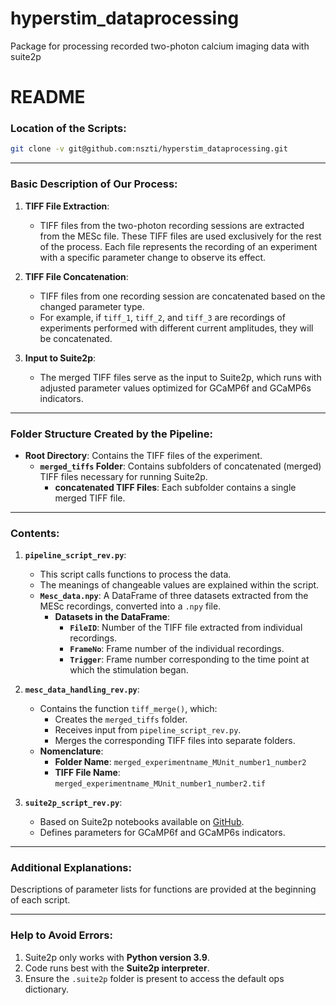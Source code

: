 # hyperstim_dataprocessing
Package for processing recorded two-photon calcium imaging data with suite2p



# README

### Location of the Scripts:
```bash
git clone -v git@github.com:nszti/hyperstim_dataprocessing.git
```

---

### Basic Description of Our Process:
1. **TIFF File Extraction**: 
   - TIFF files from the two-photon recording sessions are extracted from the MESc file. These TIFF files are used exclusively for the rest of the process. Each file represents the recording of an experiment with a specific parameter change to observe its effect.

2. **TIFF File Concatenation**: 
   - TIFF files from one recording session are concatenated based on the changed parameter type.
   - For example, if `tiff_1`, `tiff_2`, and `tiff_3` are recordings of experiments performed with different current amplitudes, they will be concatenated.

3. **Input to Suite2p**:
   - The merged TIFF files serve as the input to Suite2p, which runs with adjusted parameter values optimized for GCaMP6f and GCaMP6s indicators.

---

### Folder Structure Created by the Pipeline:
- **Root Directory**: Contains the TIFF files of the experiment.
  - **`merged_tiffs` Folder**: Contains subfolders of concatenated (merged) TIFF files necessary for running Suite2p.
    - **concatenated TIFF Files**: Each subfolder contains a single merged TIFF file.

---

### Contents:
1. **`pipeline_script_rev.py`**:
   - This script calls functions to process the data.
   - The meanings of changeable values are explained within the script.
   - **`Mesc_data.npy`**: A DataFrame of three datasets extracted from the MESc recordings, converted into a `.npy` file.
     - **Datasets in the DataFrame**:
       - **`FileID`**: Number of the TIFF file extracted from individual recordings.
       - **`FrameNo`**: Frame number of the individual recordings.
       - **`Trigger`**: Frame number corresponding to the time point at which the stimulation began.

2. **`mesc_data_handling_rev.py`**:
   - Contains the function `tiff_merge()`, which:
     - Creates the `merged_tiffs` folder.
     - Receives input from `pipeline_script_rev.py`.
     - Merges the corresponding TIFF files into separate folders.
   - **Nomenclature**:
     - **Folder Name**: `merged_experimentname_MUnit_number1_number2`
     - **TIFF File Name**: `merged_experimentname_MUnit_number1_number2.tif`

3. **`suite2p_script_rev.py`**:
   - Based on Suite2p notebooks available on [GitHub](https://github.com/MouseLand/suite2p.git).
   - Defines parameters for GCaMP6f and GCaMP6s indicators.

---

### Additional Explanations:
Descriptions of parameter lists for functions are provided at the beginning of each script.

---

### Help to Avoid Errors:
1. Suite2p only works with **Python version 3.9**.
2. Code runs best with the **Suite2p interpreter**.
3. Ensure the `.suite2p` folder is present to access the default ops dictionary.
